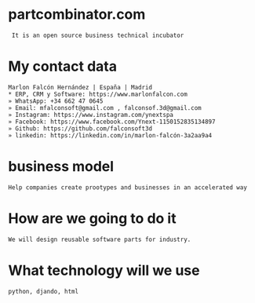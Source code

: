 # partcombinator.com
```
 It is an open source business technical incubator
```
 
# My contact data
```
Marlon Falcón Hernández | España | Madrid
* ERP, CRM y Software: https://www.marlonfalcon.com
» WhatsApp: +34 662 47 0645
» Email: mfalconsoft@gmail.com , falconsof.3d@gmail.com
» Instagram: https://www.instagram.com/ynextspa
» Facebook: https://www.facebook.com/Ynext-1150152835134897
» Github: https://github.com/falconsoft3d
» linkedin: https://linkedin.com/in/marlon-falcón-3a2aa9a4
```
 
# business model
```
Help companies create prootypes and businesses in an accelerated way
```

# How are we going to do it
```
We will design reusable software parts for industry.
```

# What technology will we use
```
python, djando, html
```
